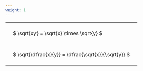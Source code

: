 ```yaml
---
weight: 1
---
```


<style type="text/css">
#T_200e4 th.col_heading {
  text-align: left;
  font-size: 1em;
}
#T_200e4 td {
  text-align: left;
  font-size: 1em;
  padding: 1.5em;
}
</style>
<table id="T_200e4">
  <thead>
  </thead>
  <tbody>
    <tr>
      <td id="T_200e4_row0_col0" class="data row0 col0" >$ \sqrt{xy} = \sqrt{x} \times \sqrt{y} $</td>
    </tr>
    <tr>
      <td id="T_200e4_row1_col0" class="data row1 col0" >$ \sqrt{\dfrac{x}{y}} = \dfrac{\sqrt{x}}{\sqrt{y}} $</td>
    </tr>
  </tbody>
</table>
